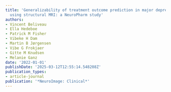```yaml
---
title: 'Generalizability of treatment outcome prediction in major depressive disorder
  using structural MRI: a NeuroPharm study'
authors:
- Vincent Beliveau
- Ella Hedeboe
- Patrick M Fisher
- Vibeke H Dam
- Martin B Jørgensen
- Vibe G Frokjaer
- Gitte M Knudsen
- Melanie Ganz
date: '2022-01-01'
publishDate: '2025-03-12T12:55:14.548208Z'
publication_types:
- article-journal
publication: '*NeuroImage: Clinical*'
---
```

